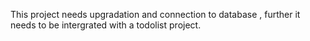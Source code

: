 This project needs upgradation and connection to database , further it needs to be intergrated with a todolist project.
